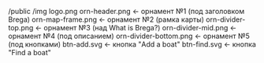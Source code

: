 /public
  /img
    logo.png
    orn-header.png         ← орнамент №1 (под заголовком Brega)
    orn-map-frame.png      ← орнамент №2 (рамка карты)
    orn-divider-top.png    ← орнамент №3 (над What is Brega?)
    orn-divider-mid.png    ← орнамент №4 (под описанием)
    orn-divider-bottom.png ← орнамент №5 (под кнопками)
    btn-add.svg            ← кнопка "Add a boat"
    btn-find.svg           ← кнопка "Find a boat"
